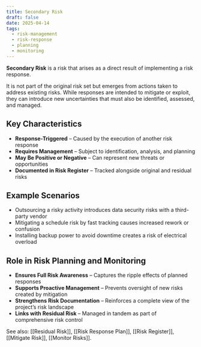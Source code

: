 ```yaml
---
title: Secondary Risk
draft: false
date: 2025-04-14
tags:
  - risk-management
  - risk-response
  - planning
  - monitoring
---
```


**Secondary Risk** is a risk that arises as a direct result of implementing a risk response.

It is not part of the original risk set but emerges from actions taken to address existing risks. While responses are intended to mitigate or exploit, they can introduce new uncertainties that must also be identified, assessed, and managed.

## Key Characteristics

- **Response-Triggered** – Caused by the execution of another risk response  
- **Requires Management** – Subject to identification, analysis, and planning  
- **May Be Positive or Negative** – Can represent new threats or opportunities  
- **Documented in Risk Register** – Tracked alongside original and residual risks  

## Example Scenarios

- Outsourcing a risky activity introduces data security risks with a third-party vendor  
- Mitigating a schedule risk by fast tracking causes increased rework or confusion  
- Installing backup power to avoid downtime creates a risk of electrical overload  

## Role in Risk Planning and Monitoring

- **Ensures Full Risk Awareness** – Captures the ripple effects of planned responses  
- **Supports Proactive Management** – Prevents oversight of new risks created by mitigation  
- **Strengthens Risk Documentation** – Reinforces a complete view of the project’s risk landscape  
- **Links with Residual Risk** – Managed in tandem as part of comprehensive risk control  

See also: [[Residual Risk]], [[Risk Response Plan]], [[Risk Register]], [[Mitigate Risk]], [[Monitor Risks]].
